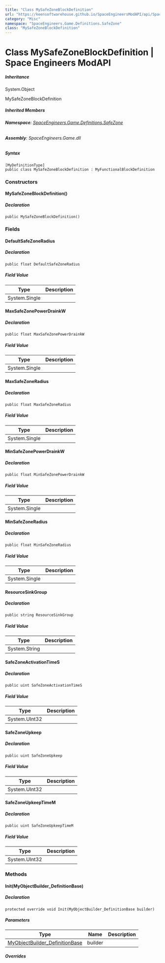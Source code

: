 ```yaml
---
title: "Class MySafeZoneBlockDefinition"
url: "https://keensoftwarehouse.github.io/SpaceEngineersModAPI/api/SpaceEngineers.Game.Definitions.SafeZone.MySafeZoneBlockDefinition.html"
category: "Misc"
namespace: "SpaceEngineers.Game.Definitions.SafeZone"
class: "MySafeZoneBlockDefinition"
---
```


# Class MySafeZoneBlockDefinition | Space Engineers ModAPI

##### Inheritance

System.Object

MySafeZoneBlockDefinition

##### Inherited Members

###### **Namespace**: [SpaceEngineers.Game.Definitions.SafeZone](https://keensoftwarehouse.github.io/SpaceEngineersModAPI/api/SpaceEngineers.Game.Definitions.SafeZone.html)

###### **Assembly**: SpaceEngineers.Game.dll

##### Syntax

```
[MyDefinitionType]
public class MySafeZoneBlockDefinition : MyFunctionalBlockDefinition
```

### Constructors

#### MySafeZoneBlockDefinition()

##### Declaration

```
public MySafeZoneBlockDefinition()
```

### Fields

#### DefaultSafeZoneRadius

##### Declaration

```
public float DefaultSafeZoneRadius
```

##### Field Value

| Type | Description |
| --- | --- |
| System.Single |     |

#### MaxSafeZonePowerDrainkW

##### Declaration

```
public float MaxSafeZonePowerDrainkW
```

##### Field Value

| Type | Description |
| --- | --- |
| System.Single |     |

#### MaxSafeZoneRadius

##### Declaration

```
public float MaxSafeZoneRadius
```

##### Field Value

| Type | Description |
| --- | --- |
| System.Single |     |

#### MinSafeZonePowerDrainkW

##### Declaration

```
public float MinSafeZonePowerDrainkW
```

##### Field Value

| Type | Description |
| --- | --- |
| System.Single |     |

#### MinSafeZoneRadius

##### Declaration

```
public float MinSafeZoneRadius
```

##### Field Value

| Type | Description |
| --- | --- |
| System.Single |     |

#### ResourceSinkGroup

##### Declaration

```
public string ResourceSinkGroup
```

##### Field Value

| Type | Description |
| --- | --- |
| System.String |     |

#### SafeZoneActivationTimeS

##### Declaration

```
public uint SafeZoneActivationTimeS
```

##### Field Value

| Type | Description |
| --- | --- |
| System.UInt32 |     |

#### SafeZoneUpkeep

##### Declaration

```
public uint SafeZoneUpkeep
```

##### Field Value

| Type | Description |
| --- | --- |
| System.UInt32 |     |

#### SafeZoneUpkeepTimeM

##### Declaration

```
public uint SafeZoneUpkeepTimeM
```

##### Field Value

| Type | Description |
| --- | --- |
| System.UInt32 |     |

### Methods

#### Init(MyObjectBuilder\_DefinitionBase)

##### Declaration

```
protected override void Init(MyObjectBuilder_DefinitionBase builder)
```

##### Parameters

| Type | Name | Description |
| --- | --- | --- |
| [MyObjectBuilder\_DefinitionBase](https://keensoftwarehouse.github.io/SpaceEngineersModAPI/api/VRage.Game.MyObjectBuilder_DefinitionBase.html) | builder |     |

##### Overrides
